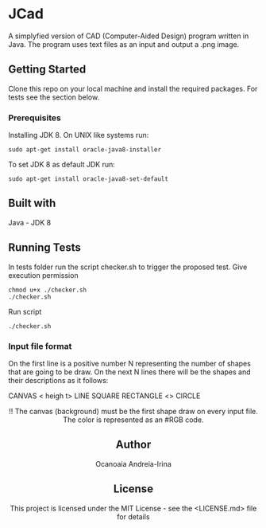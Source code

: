 # JCad
A simplyfied version of CAD (Computer-Aided Design) program written in Java. 
The program uses text files as an input and output a .png image.

## Getting Started
Clone this repo on your local machine and install the required packages.
For tests see the section below.

### Prerequisites
Installing JDK 8.
On UNIX like systems run:
```
sudo apt-get install oracle-java8-installer 
```
To set JDK 8 as default JDK run:
```
sudo apt-get install oracle-java8-set-default 
```

## Built with
Java - JDK 8

## Running Tests
In tests folder run the script checker.sh to trigger the proposed test.
Give execution permission
```
chmod u+x ./checker.sh
./checker.sh
```
Run script
```
./checker.sh
```

### Input file format

On the first line is a positive number N representing the number of shapes
that are going to be draw.
On the next N lines there will be the shapes and their descriptions as it follows:

  CANVAS < heigh t> <width> <color> <transparency>
  LINE <start position x> <start position y> <end position x> <end position y> <color> <transparency>
  SQUARE <upper-left corner x> <upper-left corner y> <dimension> <upper-left corner x> <upper-left corner y>
  RECTANGLE <upper-left corner x> <upper-left corner y> <> <height> <width> <color> <transparency>
  CIRCLE <center position x> <center position y> <radius> <color> <transparency>

!!
The canvas (background) must be the first shape draw on every input file.
The color is represented as an #RGB code.


## Author
Ocanoaia Andreia-Irina

## License
This project is licensed under the MIT License - see the <LICENSE.md> file for details
